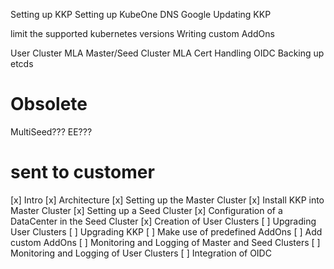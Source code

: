 Setting up KKP
Setting up KubeOne
DNS Google
Updating KKP

limit the supported kubernetes versions
Writing custom AddOns

User Cluster MLA
Master/Seed Cluster MLA
Cert Handling
OIDC
Backing up etcds

# Obsolete
MultiSeed???
EE???


# sent to customer

[x] Intro
[x] Architecture
[x] Setting up the Master Cluster
[x] Install KKP into Master Cluster
[x] Setting up a Seed Cluster
[x] Configuration of a DataCenter in the Seed Cluster
[x] Creation of User Clusters
[ ] Upgrading User Clusters
[ ] Upgrading KKP
[ ] Make use of predefined AddOns
[ ] Add custom AddOns
[ ] Monitoring and Logging of Master and Seed Clusters
[ ] Monitoring and Logging of User Clusters
[ ] Integration of OIDC